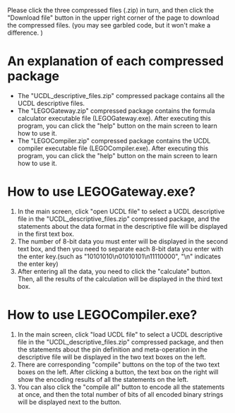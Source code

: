   Please click the three compressed files (.zip) in turn, and then click the "Download file" button in the upper right corner of the page to download the compressed files. (you may see garbled code, but it won't make a difference. )
# An explanation of each compressed package
- The "UCDL_descriptive_files.zip" compressed package contains all the UCDL descriptive files.
- The "LEGOGateway.zip" compressed package contains the formula calculator executable file (LEGOGateway.exe). After executing this program, you can click the "help" button on the main screen to learn how to use it.
- The "LEGOCompiler.zip" compressed package contains the UCDL compiler executable file (LEGOCompiler.exe). After executing this program, you can click the "help" button on the main screen to learn how to use it.

# How to use LEGOGateway.exe?
1. In the main screen, click "open UCDL file" to select a UCDL descriptive file in the "UCDL_descriptive_files.zip" compressed package, and the statements about the data format in the descriptive file will be displayed in the first text box.
2. The number of 8-bit data you must enter will be displayed in the second text box, and then you need to separate each 8-bit data you enter with the enter key.(such as "10101010\n01010101\n11110000", "\n" indicates the enter key)
3. After entering all the data, you need to click the "calculate" button. Then, all the results of the calculation will be displayed in the third text box.

# How to use LEGOCompiler.exe?
1. In the main screen, click "load UCDL file" to select a UCDL descriptive file in the "UCDL_descriptive_files.zip" compressed package, and then the statements about the pin definition and meta-operation in the descriptive file will be displayed in the two text boxes on the left.
2. There are corresponding "compile" buttons on the top of the two text boxes on the left. After clicking a button, the text box on the right will show the encoding results of all the statements on the left.
3. You can also click the "compile all" button to encode all the statements at once, and then the total number of bits of all encoded binary strings will be displayed next to the button.
